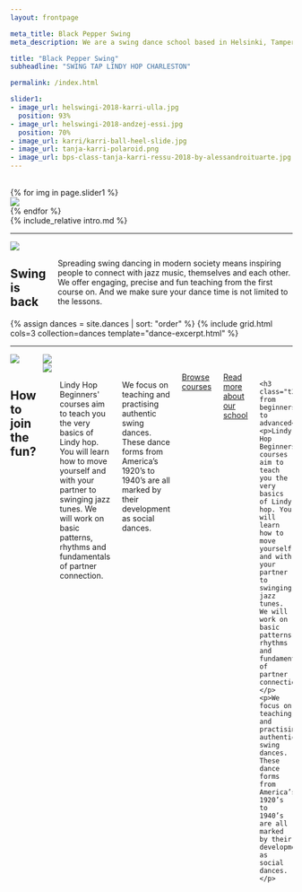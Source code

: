 ```yaml
---
layout: frontpage

meta_title: Black Pepper Swing
meta_description: We are a swing dance school based in Helsinki, Tampere and Jyväskylä, founded and run through passion for authentic swing dances. We teach, organize, social dance, perform and keep the dance floor busy.

title: "Black Pepper Swing"
subheadline: "SWING TAP LINDY HOP CHARLESTON"

permalink: /index.html

slider1:
- image_url: helswingi-2018-karri-ulla.jpg
  position: 93%
- image_url: helswingi-2018-andzej-essi.jpg
  position: 70%
- image_url: karri/karri-ball-heel-slide.jpg
- image_url: tanja-karri-polaroid.png
- image_url: bps-class-tanja-karri-ressu-2018-by-alessandroituarte.jpg
---
```


<section class="hero-showcase row container max">
  <div class="medium-4 columns bg color-main"></div>
  <div class="row t90 b30">
    <div class="medium-2 columns">&nbsp;</div>
    <div class="medium-4 columns aside">
      <div class="carousel shadow-pop">
        {% for img in page.slider1 %}
        <div class="frame portrait cover">
          <img src="{{ img.image_url | imgurl,size:'medium' }}" style="object-position: {{ img.position | default: "center" }}" />
        </div>
        {% endfor %}
      </div>
    </div>
    <div class="medium-5 columns end t90">
      {% include_relative intro.md %}
    </div>
  </div>
</section>

<hr class="decor skew-left" />

<section class="row align-items-center b30">
  <div class="medium-6 columns aside">
    <div class="frame landscape shadow-pop">
      <img src="{{ 'tuesday-night-hop-shimsham.jpg' | imgurl,size:'medium' }}" />
    </div>
  </div>
  <div class="medium-6 columns end t50">
    <h2>Swing is <b>back</b></h2>
    <p>Spreading swing dancing in modern society means inspiring people to connect with jazz music, themselves and each other. We offer engaging, precise and fun teaching from the first course on. And we make sure your dance time is not limited to the lessons.</p>
  </div>
</section>

<section class="row">
  <div class="medium-12 columns">
  {% assign dances = site.dances | sort: "order" %}
  {% include grid.html cols=3 collection=dances template="dance-excerpt.html" %}
  </div>
</section>

<div class="t90 b50"></div>

<hr class="decor skew-x underlay" />

<section class="row b30 t-50">
  <div class="medium-6 columns aside">
    <div class="frame square cover shadow-pop">
      <img src="{{ 'tuesday-night-hop-shimsham.jpg' | imgurl,size:'medium' }}" />
    </div>
    <br />
    <div class="row">
      <div class="medium-6 columns">
        <div class="frame portrait cover">
          <img src="{{ 'tuesday-night-hop-shimsham.jpg' | imgurl,size:'medium' }}" />
        </div>
      </div>
      <div class="medium-6 columns">
        <div class="frame portrait cover">
          <img src="{{ 'tuesday-night-hop-shimsham.jpg' | imgurl,size:'medium' }}" />
        </div>
      </div>
    </div>
  </div>
  <div class="medium-6 columns end">
    <h2 class="color-contrast">How to<br/><span class="l15"></span> join the fun?</h2>
    <div class="t90"></div>
    <p>Lindy Hop Beginners' courses aim to teach you the very basics of Lindy hop. You will learn how to move yourself and with your partner to swinging jazz tunes. We will work on basic patterns, rhythms and fundamentals of partner connection.</p>
    <p>We focus on teaching and practising authentic swing dances. These dance forms from America’s 1920’s to 1940’s are all marked by their development as social dances.</p>
    <a href="/courses" class="button">Browse courses</a>
    <a href="/about-us" class="button secondary">Read more about our school</a>

    <h3 class="t30">Courses from beginners to advanced</h3>
    <p>Lindy Hop Beginners' courses aim to teach you the very basics of Lindy hop. You will learn how to move yourself and with your partner to swinging jazz tunes. We will work on basic patterns, rhythms and fundamentals of partner connection.</p>
    <p>We focus on teaching and practising authentic swing dances. These dance forms from America’s 1920’s to 1940’s are all marked by their development as social dances.</p>
  </div>
</section>

